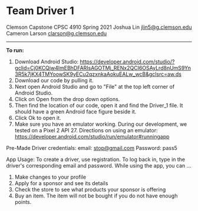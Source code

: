 # Team Driver 1
Clemson Capstone CPSC 4910
Spring 2021
Joshua Lin jlin5@g.clemson.edu
Cameron Larson clarson@g.clemson.edu

-------------------
**To run:**
1. Download Android Studio: https://developer.android.com/studio/?gclid=Cj0KCQjw4ImEBhDFARIsAGOTMj_RENx2QCI6OSAyLrd8nUmS9Yn3R5k7jKX4TMYoowSK9yECu2qzxnkaAokuEALw_wcB&gclsrc=aw.ds
2. Download our code by pulling it.
3. Next open Android Studio and go to "File" at the top left corner of Android Studio.
4. Click on Open from the drop down options.
5. Then find the location of our code, open it and find the Driver_1 file. It should have a green Android face figure beside it.
6. Click Ok to open it.
7. Make sure you have an emulator working. During our development, we tested on a Pixel 2 API 27. Directions on using an emulator: https://developer.android.com/studio/run/emulator#runningapp

Pre-Made Driver credentials:
email: stop@gmail.com
Password: pass5

App Usage:
To create a driver, use registration.
To log back in, type in the driver's corresponding email and password.
While using the app, you can ...
1. Make changes to your profile
2. Apply for a sponsor and see its details
3. Check the store to see what products your sponsor is offering
4. Buy an item. The item will not be bought if you do not have enough points.
